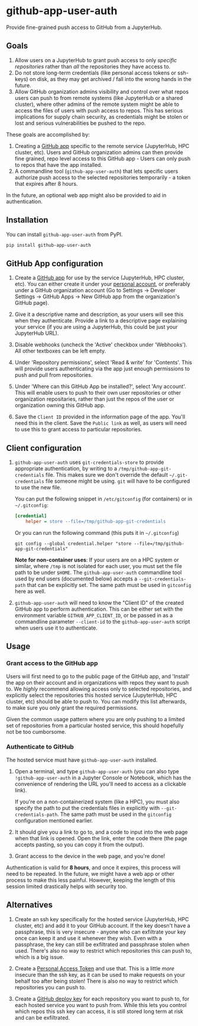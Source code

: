 # github-app-user-auth

Provide fine-grained push access to GitHub from a JupyterHub.

## Goals

1. Allow users on a JupyterHub to grant push access to only *specific
   repositories* rather than *all* the repositories they have access to.
2. Do not store long-term credentials (like personal access tokens or
   ssh-keys) on disk, as they may get archived / fall into the wrong
   hands in the future.
3. Allow GitHub organization admins visibility and control over what
   repos users can push to from remote systems (like JupyterHub or a
   shared cluster), where other admins of the remote system might
   be able to access the files of users with push access to repos. This
   has serious implications for supply chain security, as credentials
   might be stolen or lost and serious vulnerabilities be pushed to
   the repo.

These goals are accomplished by:

1. Creating a [GitHub app](https://docs.github.com/en/developers/apps)
   specific to the remote service (JupyterHub, HPC cluster, etc). Users
   and GitHub organization admins can then provide fine grained, repo
   level access to this GitHub app - Users can only push to repos that have the
   app installed.
2. A commandline tool (`github-app-user-auth`) that lets specific users
   authorize push access to the selected repositories temporarily - a token
   that expires after 8 hours.

In the future, an optional web app might also be provided to aid in
authentication.

## Installation

You can install `github-app-user-auth` from PyPI.

```bash
pip install github-app-user-auth
```

## GitHub App configuration

1. Create a [GitHub app](https://docs.github.com/en/developers/apps) for
   use by the service (JupyterHub, HPC cluster, etc). You can either create
   it under your [personal account](https://github.com/settings/apps/new),
   or preferably under a GitHub organization account (Go to Settings ->
   Developer Settings -> GitHub Apps -> New GitHub app from the organization's
   GitHub page).

2. Give it a descriptive name and description, as your users will see this
   when they authenticate. Provide a link to a descriptive page explaining your
   service (if you are using a JupyterHub, this could be just your JupyterHub URL).

3. Disable webhooks (uncheck the 'Active' checkbox under 'Webhooks'). All other
   textboxes can be left empty.

4. Under 'Repository permissions', select 'Read & write' for 'Contents'. This
   will provide users authenticating via the app just enough permissions to push
   and pull from repositories.

5. Under 'Where can this GitHub App be installed?', select 'Any account'. This will
   enable users to push to their own user repositories or other organization repositaries,
   rather than just the repos of the user or organization owning this GitHub app.

6. Save the `Client ID` provided in the information page of the app. You'll need this
   in the client. Save the `Public link` as well, as users will need to use this to grant
   access to particular repositories.

## Client configuration

1. `github-app-user-auth` uses `git-credentials-store` to provide appropriate authentication,
    by writing to a `/tmp/github-app-git-credentials` file. This makes sure we don't override
	the default `~/.git-credentials` file someone might be using. `git` will have to be configured to use
	the new file.

	You can put the following snippet in `/etc/gitconfig` (for containers) or in
	`~/.gitconfig`:

	```ini
	[credential]
        helper = store --file=/tmp/github-app-git-credentials
	```

	Or you can run the following command (this puts it in `~/.gitconfig`)

	```
	git config --global credential.helper "store --file=/tmp/github-app-git-credentials"
	```

   **Note for non-container uses**: If your users are on a HPC system or similar,
   where `/tmp` is not isolated for each user, you must set the file path to be
   under `$HOME`. The `github-app-user-auth` commandline tool used by end users
   (documented below) accepts a `--git-credentials-path` that can be explicitly
   set. The same path must be used in `gitconfig` here as well.

2. `github-app-user-auth` will need to know the "Client ID" of the created GitHub app to
    perform authentication. This can be either set with the environment variable
	`GITHUB_APP_CLIENT_ID`, or be passed in as a commandline parameter `--client-id` to
	the `github-app-user-auth` script when users use it to authenticate.

## Usage

### Grant access to the GitHub app

Users will first need to go to the public page of the GitHub app, and
'Install' the app on their account and in organizations with repos they
want to push to. We *highly* recommend allowing access only to selected
repositories, and explicitly select the repositories this hosted service
(JupyterHub, HPC cluster, etc) should be able to push to. You can modify
this list afterwards, to make sure you only grant the required permissions.

Given the common usage pattern where you are only pushing to a limited
set of repositories from a particular hosted service, this should hopefully
not be too cumborsome.

### Authenticate to GitHub

The hosted service must have `github-app-user-auth` installed.

1. Open a terminal, and type `github-app-user-auth` (you can also type `!github-app-user-auth` in a Jupyter Console or Notebook, which has the convenience of rendering the URL you'll need to access as a clickable link).

   If you're on a non-containerized system (like a HPC), you must
   also specify the path to put the credentials files in explicitly
   with `--git-credentials-path`. The same path must be used in the
   `gitconfig` configuration mentioned earlier.

2. It should give you a link to go to, and a code to input into the web
   page when that link is opened. Open the link, enter the code there (the page accepts pasting, so you can copy it from the output).

3. Grant access to the device in the web page, and you're done!

Authentication is valid for **8 hours**, and once it expires, this
process will need to be repeated. In the future, we might have a
web app or other process to make this less painful. However, keeping
the length of this session limited drastically helps with security too.

## Alternatives

1. Create an ssh key specifically for the hosted service (JupyterHub, HPC cluster, etc)
   and add it to your GitHub account. If the key doesn't have a passphrase, this is
   very insecure - anyone who can exfiltrate your key once can keep it and use it
   whenever they wish. Even with a passphrase, the key can still be exfiltrated and
   passphrase stolen when used. There's also no way to restrict which repositories
   this can push to, which is a big issue.

2. Create a [Personal Access Token](https://docs.github.com/en/authentication/keeping-your-account-and-data-secure/creating-a-personal-access-token)
   and use that. This is a little *more* insecure than the ssh key, as it can be used
   to make requests on your behalf too after being stolen! There is also no way to
   restrict which repositories you can push to.

3. Create a [GitHub deploy key](https://docs.github.com/en/developers/overview/managing-deploy-keys)
   for each repository you want to push to, for each hosted service you want to push
   from. While this lets you control which repos this ssh key can access, it is still
   stored long term at risk and can be exfiltrated.